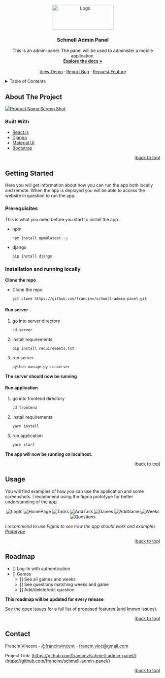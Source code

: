 <div id="top"></div>


<!-- PROJECT LOGO -->
<br />
<div align="center">
  <a href="https://github.com/francinv/schmell-admin-panel/">
    <img src="docs/img/assetlogo.png" alt="Logo" width="200" height="80">
  </a>

<h3 align="center">Schmell Admin Panel</h3>

  <p align="center">
    This is an admin-panel. The panel will be used to administer a mobile application. 
    <br />
    <a href="https://github.com/francinv/schmell-admin-panel/"><strong>Explore the docs »</strong></a>
    <br />
    <br />
    <a href="https://www.figma.com/proto/JRefmkvvkehRxD8ErPDeIx/Admin-Web-APP?node-id=4%3A80&scaling=min-zoom&page-id=0%3A1&starting-point-node-id=4%3A80">View Demo</a>
    ·
    <a href="https://github.com/francinv/schmell-admin-panel/issues">Report Bug</a>
    ·
    <a href="https://github.com/francinv/schmell-admin-panel/issues">Request Feature</a>
  </p>
</div>



<!-- TABLE OF CONTENTS -->
<details>
  <summary>Table of Contents</summary>
  <ol>
    <li>
      <a href="#about-the-project">About The Project</a>
      <ul>
        <li><a href="#built-with">Built With</a></li>
      </ul>
    </li>
    <li>
      <a href="#getting-started">Getting Started</a>
      <ul>
        <li><a href="#prerequisites">Prerequisites</a></li>
        <li><a href="#installation">Installation</a></li>
      </ul>
    </li>
    <li><a href="#usage">Usage</a></li>
    <li><a href="#roadmap">Roadmap</a></li>
    <li><a href="#contact">Contact</a></li>
    <li><a href="#acknowledgments">Acknowledgments</a></li>
  </ol>
</details>



<!-- ABOUT THE PROJECT -->
## About The Project

[![Product Name Screen Shot][product-screenshot]](https://www.figma.com/proto/JRefmkvvkehRxD8ErPDeIx/Admin-Web-APP?node-id=4%3A80&scaling=min-zoom&page-id=0%3A1&starting-point-node-id=4%3A80)

### Built With

* [React.js](https://reactjs.org/)
* [Django](https://www.djangoproject.com/)
* [Material UI](https://mui.com/)
* [Bootstrap](https://getbootstrap.com)

<p align="right">(<a href="#top">back to top</a>)</p>



<!-- GETTING STARTED -->
## Getting Started

Here you will get information about how you can run the app both locally and remote.
When the app is deployed you will be able to access the website in question to run the app. 

### Prerequisites

This is what you need before you start to install the app.
* npm
  ```sh
  npm install npm@latest -g
  ```
* django
  ```sh
  pip install django
  ```


### Installation and running locally

**Clone the repo**
* Clone the repo
   ```sh
   git clone https://github.com/francinv/schmell-admin-panel.git
   ```
#### Run server
1. go into server directory
    ```sh
    cd server
    ```
2. install requirements
    ```sh
    pip install requirements.txt
    ```
3. run server
    ```sh
    python manage.py runserver
    ```

**The server should now be running**

#### Run application
1. go into frontend directory
    ```sh
    cd frontend
    ```
2. install requirements
    ```sh
    yarn install
    ```
3. run application
    ```sh
    yarn start
    ```

**The app will now be running on localhost.**

<p align="right">(<a href="#top">back to top</a>)</p>


<!-- USAGE EXAMPLES -->
## Usage

You will find examples of how you can use the application and some screenshots. I recommend using the figma prototype for better understanding of the app.

<div align="center">
    <img src="docs/img/1.png" alt="LogIn">
    <img src="docs/img/2.png" alt="HomePage">
    <img src="docs/img/3.png" alt="Tasks">
    <img src="docs/img/4.png" alt="AddTask">
    <img src="docs/img/5.png" alt="Games">
    <img src="docs/img/6.png" alt="AddGame">
    <img src="docs/img/7.png" alt="Weeks">
    <img src="docs/img/8.png" alt="Questions">
</div>

_I recommend to use Figma to see how the app should work and examples [Prototype](https://www.figma.com/proto/JRefmkvvkehRxD8ErPDeIx/Admin-Web-APP?node-id=4%3A80&scaling=min-zoom&page-id=0%3A1&starting-point-node-id=4%3A80)_

<p align="right">(<a href="#top">back to top</a>)</p>

<!-- ROADMAP -->
## Roadmap

- [] Log-In with authentication
- [] Games
    - [] See all games and weeks
    - [] See questions matching weeks and game
    - [] Add/delete/edit question

**This roadmap will be updated for every release**

See the [open issues](https://github.com/francinv/schmell-admin-panel/issues) for a full list of proposed features (and known issues).

<p align="right">(<a href="#top">back to top</a>)</p>


<!-- CONTACT -->
## Contact

Francin Vincent - [@francinvincent](https://www.facebook.com/francinvincent/) - francin.vinc@gmail.com

Project Link: [https://github.com/francinv/schmell-admin-panel/](https://github.com/francinv/schmell-admin-panel/)

<p align="right">(<a href="#top">back to top</a>)</p>



[product-screenshot]: docs/img/schmelladmin.png